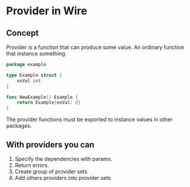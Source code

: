 # Provider in Wire

## Concept

Provider is a function that can produce some value. An ordinary function that instance something.

```go
package example

type Example struct {
    exVal int
}

func NewExample() Example {
    return Example{exVal: 0}
}
```

The provider functions must be exported to instance values in other packages.

## With providers you can

1. Specify the dependencies with params.
2. Return errors.
3. Create group of provider sets
4. Add others providers into provider sets
